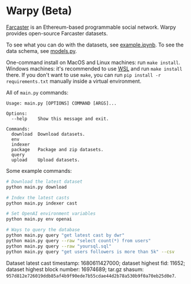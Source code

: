 # Warpy (Beta)

[Farcaster](https://github.com/farcasterxyz/protocol) is an Ethereum-based programmable social network. Warpy provides open-source Farcaster datasets.

To see what you can do with the datasets, see [example.ipynb](example.ipynb). To see the data schema, see [models.py](models.py).

One-command install on MacOS and Linux machines: run `make install`. Windows machines: it's recommended to use [WSL](https://docs.microsoft.com/en-us/windows/wsl/install-win10) and run `make install` there. If you don't want to use `make`, you can run `pip install -r requirements.txt` manually inside a virtual environment.

All of `main.py` commands:

```
Usage: main.py [OPTIONS] COMMAND [ARGS]...

Options:
  --help    Show this message and exit.

Commands:
  download  Download datasets.
  env
  indexer
  package   Package and zip datasets.
  query
  upload    Upload datasets.
```

Some example commands:

```bash
# Download the latest dataset
python main.py download

# Index the latest casts
python main.py indexer cast

# Set OpenAI environment variables
python main.py env openai

# Ways to query the database
python main.py query "get latest cast by dwr"
python main.py query --raw "select count(*) from users"
python main.py query --raw "yoursql.sql"
python main.py query "get users followers is more than 5k" --csv
```

Dataset latest cast timestamp: 1680611427000; dataset highest fid: 11652; dataset highest block number: 16974689; tar.gz shasum: `957d812e726019ddb85af4b9f90ede7b55cdae44d2b78a530b9f0a70eb25d0e7`.
